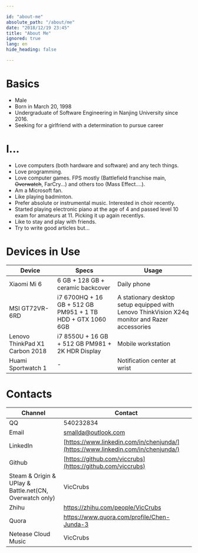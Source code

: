 ```yaml
---

id: "about-me"
absolute_path: "/about/me"
date: "2018/12/19 23:45"
title: "About Me"
ignored: true
lang: en
hide_heading: false

---
```


# Basics

- Male
- Born in March 20, 1998
- Undergraduate of Software Engineering in Nanjing University since 2016.
- Seeking for a girlfriend with a determination to pursue career

# I...

- Love computers (both hardware and software) and any tech things.
- Love programming.
- Love computer games. FPS mostly (Battlefield franchise main, ~~Overwatch~~, FarCry...) and others too (Mass Effect....).
- Am a Microsoft fan.
- Like playing badminton.
- Prefer absolute or instrumental music. Interested in choir recently.
- Started playing electronic piano at the age of 4 and passed level 10 exam for amateurs at 11. Picking it up again recentlys.
- Like to stay and play with friends.
- Try to write good articles but...

# Devices in Use

| Device | Specs | Usage |
| -- | -- | -- |
| Xiaomi Mi 6 | 6 GB + 128 GB + ceramic backcover | Daily phone |
| MSI GT72VR-6RD | i7 6700HQ + 16 GB + 512 GB PM951 + 1 TB HDD + GTX 1060 6GB | A stationary desktop setup equipped with Lenovo ThinkVision X24q monitor and Razer accessories |
| Lenovo ThinkPad X1 Carbon 2018 | i7 8550U + 16 GB + 512 GB PM981 + 2K HDR Display | Mobile workstation |
| Huami Sportwatch 1 | - | Notification center at wrist |

# Contacts

| Channel | Contact |
| --- | -- |
| QQ | 540232834 |
| Email | [smallda@outlook.com](mailto:smallda@outlook.com) |
| LinkedIn | [https://www.linkedin.com/in/chenjunda/](https://www.linkedin.com/in/chenjunda/) |
| Github| [https://github.com/viccrubs](https://github.com/viccrubs) |
| Steam & Origin & UPlay & Battle.net(CN, Overwatch only) | VicCrubs |
| Zhihu|  https://zhihu.com/people/VicCrubs |
| Quora| https://www.quora.com/profile/Chen-Junda-3 |
| Netease Cloud Music | VicCrubs |
